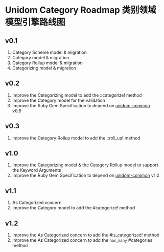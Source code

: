 # Unidom Category Roadmap 类别领域模型引擎路线图

## v0.1
1. Category Scheme model & migration
2. Category model & migration
3. Category Rollup model & migration
4. Categorizing model & migration

## v0.2
1. Improve the Categorizing model to add the ::categorize! method
2. Improve the Category model for the validation
3. Improve the Ruby Gem Specification to depend on [unidom-common](https://github.com/topbitdu/unidom-common) v0.9

## v0.3
1. Improve the Category Rollup model to add the ::roll_up! method

## v1.0
1. Improve the Categorizing model & the Category Rollup model to support the Keyword Arguments
2. Improve the Ruby Gem Specification to depend on [unidom-common](https://github.com/topbitdu/unidom-common) v1.0

## v1.1
1. As Categorized concern
2. Improve the Category model to add the #categorize! method

## v1.2
1. Improve the As Categorized concern to add the #is_categorized! method
2. Improve the As Categorized concern to add the ``has_many`` #categories method
